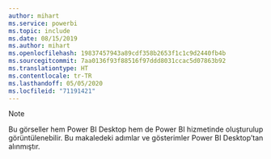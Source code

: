 ```yaml
---
author: mihart
ms.service: powerbi
ms.topic: include
ms.date: 08/15/2019
ms.author: mihart
ms.openlocfilehash: 19837457943a89cdf358b2653f1c1c9d2440fb4b
ms.sourcegitcommit: 7aa0136f93f88516f97ddd8031ccac5d07863b92
ms.translationtype: HT
ms.contentlocale: tr-TR
ms.lasthandoff: 05/05/2020
ms.locfileid: "71191421"
---
```

>[!NOTE]
>Bu görseller hem Power BI Desktop hem de Power BI hizmetinde oluşturulup görüntülenebilir. Bu makaledeki adımlar ve gösterimler Power BI Desktop’tan alınmıştır. 
